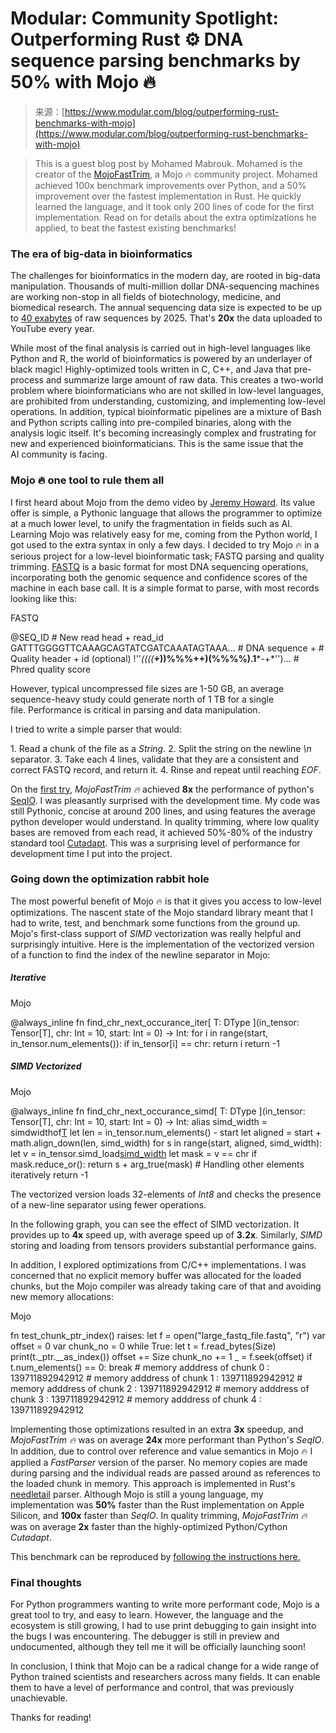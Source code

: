 <!--yml
category: 未分类
date: 2024-05-27 14:40:20
-->

# Modular: Community Spotlight: Outperforming Rust ⚙️ DNA sequence parsing benchmarks by 50% with Mojo 🔥

> 来源：[https://www.modular.com/blog/outperforming-rust-benchmarks-with-mojo](https://www.modular.com/blog/outperforming-rust-benchmarks-with-mojo)

> This is a guest blog post by Mohamed Mabrouk. Mohamed is the creator of the [MojoFastTrim](https://github.com/MoSafi2/MojoFastTrim), a Mojo 🔥 community project. Mohamed achieved 100x benchmark improvements over Python, and a 50% improvement over the fastest implementation in Rust. He quickly learned the language, and it took only 200 lines of code for the first implementation. Read on for details about the extra optimizations he applied, to beat the fastest existing benchmarks!

### The era of big-data in bioinformatics

The challenges for bioinformatics in the modern day, are rooted in big-data manipulation. Thousands of multi-million dollar DNA-sequencing machines are working non-stop in all fields of biotechnology, medicine, and biomedical research. The annual sequencing data size is expected to be up to [40 exabytes](https://www.ncbi.nlm.nih.gov/pmc/articles/PMC4494865/) of raw sequences by 2025\. That's **20x** the data uploaded to YouTube every year.

While most of the final analysis is carried out in high-level languages like Python and R, the world of bioinformatics is powered by an underlayer of black magic! Highly-optimized tools written in C, C++, and Java that pre-process and summarize large amount of raw data. This creates a two-world problem where bioinformaticians who are not skilled in low-level languages, are prohibited from understanding, customizing, and implementing low-level operations. In addition, typical bioinformatic pipelines are a mixture of Bash and Python scripts calling into pre-compiled binaries, along with the analysis logic itself. It's becoming increasingly complex and frustrating for new and experienced bioinformaticians. This is the same issue that the AI community is facing.

### Mojo 🔥 one tool to rule them all

I first heard about Mojo from the demo video by [Jeremy Howard](https://www.youtube.com/watch?v=6GvB5lZJqcE). Its value offer is simple, a Pythonic language that allows the programmer to optimize at a much lower level, to unify the fragmentation in fields such as AI. Learning Mojo was relatively easy for me, coming from the Python world, I got used to the extra syntax in only a few days. I decided to try Mojo 🔥 in a serious project for a low-level bioinformatic task; FASTQ parsing and quality trimming. [FASTQ](https://en.wikipedia.org/wiki/FASTQ_format) is a basic format for most DNA sequencing operations, incorporating both the genomic sequence and confidence scores of the machine in each base call. It is a simple format to parse, with most records looking like this:

FASTQ

@SEQ_ID # New read head + read_id GATTTGGGGTTCAAAGCAGTATCGATCAAATAGTAAA... # DNA sequence + # Quality header + id (optional) !''*((((***+))%%%++)(%%%%).1***-+*'')... # Phred quality score

However, typical uncompressed file sizes are 1-50 GB, an average sequence-heavy study could generate north of 1 TB for a single file. Performance is critical in parsing and data manipulation.

I tried to write a simple parser that would:

1\. Read a chunk of the file as a *String*.
2\. Split the string on the newline *\n* separator.
3\. Take each 4 lines, validate that they are a consistent and correct FASTQ record, and return it.
4\. Rinse and repeat until reaching *EOF*.

On the [first try](https://github.com/MoSafi2/MojoFastTrim/tree/v0.1), *MojoFastTrim 🔥* achieved **8x** the performance of python's [SeqIO](https://biopython.org/wiki/SeqIO). I was pleasantly surprised with the development time. My code was still Pythonic, concise at around 200 lines, and using features the average python developer would understand. In quality trimming, where low quality bases are removed from each read, it achieved 50%-80% of the industry standard tool [Cutadapt](https://github.com/marcelm/cutadapt). This was a surprising level of performance for development time I put into the project.

### Going down the optimization rabbit hole

The most powerful benefit of Mojo 🔥 is that it gives you access to low-level optimizations. The nascent state of the Mojo standard library meant that I had to write, test, and benchmark some functions from the ground up. Mojo's first-class support of *SIMD* vectorization was really helpful and surprisingly intuitive. Here is the implementation of the vectorized version of a function to find the index of the newline separator in Mojo:

##### Iterative

Mojo

@always_inline fn find_chr_next_occurance_iter[ T: DType ](in_tensor: Tensor[T], chr: Int = 10, start: Int = 0) -> Int: for i in range(start, in_tensor.num_elements()): if in_tensor[i] == chr: return i return -1

##### SIMD Vectorized

Mojo

@always_inline fn find_chr_next_occurance_simd[ T: DType ](in_tensor: Tensor[T], chr: Int = 10, start: Int = 0) -> Int: alias simd_width = simdwidthof[T]() let len = in_tensor.num_elements() - start let aligned = start + math.align_down(len, simd_width) for s in range(start, aligned, simd_width): let v = in_tensor.simd_load[simd_width](s) let mask = v == chr if mask.reduce_or(): return s + arg_true(mask) # Handling other elements iteratively return -1

The vectorized version loads 32-elements of *Int8* and checks the presence of a new-line separator using fewer operations.

In the following graph, you can see the effect of SIMD vectorization. It provides up to **4x** speed up, with average speed up of **3.2x**. Similarly, *SIMD* storing and loading from tensors providers substantial performance gains.

In addition, I explored optimizations from C/C++ implementations. I was concerned that no explicit memory buffer was allocated for the loaded chunks, but the Mojo compiler was already taking care of that and avoiding new memory allocations:

Mojo

fn test_chunk_ptr_index() raises: let f = open("large_fastq_file.fastq", "r") var offset = 0 var chunk_no = 0 while True: let t = f.read_bytes(Size) print(t._ptr.__as_index()) offset += Size chunk_no += 1 _ = f.seek(offset) if t.num_elements() == 0: break # memory adddress of chunk 0 : 139711892942912 # memory adddress of chunk 1 : 139711892942912 # memory adddress of chunk 2 : 139711892942912 # memory adddress of chunk 3 : 139711892942912 # memory adddress of chunk 4 : 139711892942912

Implementing those optimizations resulted in an extra **3x** speedup, and *MojoFastTrim 🔥* was on average **24x** more performant than Python's *SeqIO*. In addition, due to control over reference and value semantics in Mojo 🔥 I applied a *FastParser* version of the parser. No memory copies are made during parsing and the individual reads are passed around as references to the loaded chunk in memory. This approach is implemented in Rust's [needletail](https://github.com/onecodex/needletail) parser. Although Mojo is still a young language, my implementation was **50%** faster than the Rust implementation on Apple Silicon, and **100x** faster than *SeqIO*. In quality trimming, *MojoFastTrim 🔥* was on average **2x** faster than the highly-optimized Python/Cython *Cutadapt*.

This benchmark can be reproduced by [following the instructions here.](https://github.com/MoSafi2/MojoFastTrim?tab=readme-ov-file#setup)

### Final thoughts

For Python programmers wanting to write more performant code, Mojo is a great tool to try, and easy to learn. However, the language and the ecosystem is still growing, I had to use print debugging to gain insight into the bugs I was encountering. The debugger is still in preview and undocumented, although they tell me it will be officially launching soon!

In conclusion, I think that Mojo can be a radical change for a wide range of Python trained scientists and researchers across many fields. It can enable them to have a level of performance and control, that was previously unachievable.

Thanks for reading!
